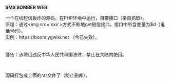 <strong>SMS BOMBER WEB</strong>
<p>
一个在线短信轰炸的源码，在PHP环境中运行，自带接口（亲自抓取）。<br />
原理：通过&lt;img src='xxx'&gt;方式不断地get短信接口，接口中所含变量为$d（电话号码）。<br />
实例：https://boom.ygwiki.net </a>（今已失效）。<br />
<br />
<br />
警告：该项目违反中华人民共和国法律，禁止在大陆内使用。
</p>
<p>
	<br />
</p>
<p>
源码打包成上面的rar文件了（防止删库）。
</p>
